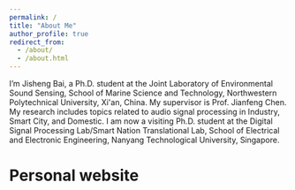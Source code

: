 ```yaml
---
permalink: /
title: "About Me"
author_profile: true
redirect_from: 
  - /about/
  - /about.html
---
```


I’m Jisheng Bai, a Ph.D. student at the Joint Laboratory of Environmental Sound Sensing, School of Marine Science and Technology, Northwestern Polytechnical University, Xi'an, China. My supervisor is Prof. Jianfeng Chen. My research includes topics related to audio signal processing in Industry, Smart City, and Domestic. I am now a visiting Ph.D. student at the Digital Signal Processing Lab/Smart Nation Translational Lab, School of Electrical and Electronic Engineering, Nanyang Technological University, Singapore.

Personal website
======

